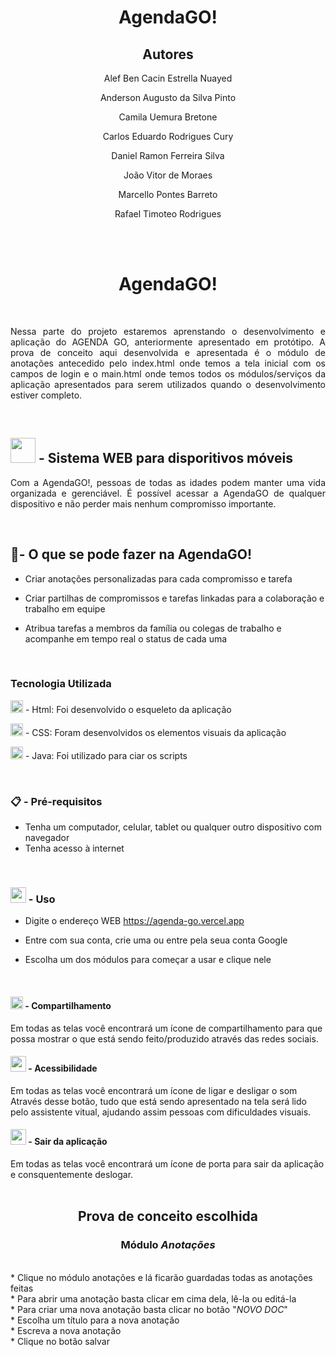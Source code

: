 <h1 align="center"> AgendaGO!</h1>

<h2 align="center"> Autores</h2>

<p align="center">Alef Ben Cacin Estrella Nuayed</p>

<p align="center">Anderson Augusto da Silva Pinto</p>

<p align="center">Camila Uemura Bretone</p>

<p align="center">Carlos Eduardo Rodrigues Cury</p>

<p align="center">Daniel Ramon Ferreira Silva</p>

<p align="center">João Vitor de Moraes</p>

<p align="center">Marcello Pontes Barreto</p>

<p align="center">Rafael Timoteo Rodrigues</p>

<br><br>
<h1 align="center"> AgendaGO!</h1>

<br>
<p align="justify">Nessa parte do projeto estaremos aprenstando o desenvolvimento e aplicação do AGENDA GO, anteriormente apresentado em protótipo. A prova de conceito aqui desenvolvida e apresentada é o módulo de anotações antecedido pelo index.html onde temos a tela inicial com os campos de login e o main.html onde temos todos os módulos/serviços da aplicação apresentados para serem utilizados quando o desenvolvimento estiver completo.</p>

<br>
<h2><a href="https://iconscout.com/"><img src= "https://github.com/alefben/agendaGO/assets/100030617/74d0825c-60bc-4948-b5fc-2e9395cd9158"  height= "40" width= "40"></a> - Sistema WEB para disporitivos móveis</h2> 


<p align="justify">Com a AgendaGO!, pessoas de todas as idades podem manter uma vida organizada e gerenciável. É possível acessar a AgendaGO de qualquer dispositivo e não perder mais nenhum compromisso importante.</p> 

<br>

<h2> 📌- O que se pode fazer na AgendaGO!</h2>

* Criar anotações personalizadas para cada compromisso e tarefa 

* Criar partilhas de compromissos e tarefas linkadas para a  colaboração e trabalho em equipe
  
* Atribua tarefas a membros da família ou colegas de trabalho e acompanhe em tempo real o status de cada uma

<br>
<h3>Tecnologia Utilizada</h3> 

<a href="https://skillicons.dev"><img src= "https://skillicons.dev/icons?i=html" alt="image" height= "20" width= "20"></a> - Html: Foi desenvolvido o esqueleto da aplicação

<a href="https://skillicons.dev"><img src= "https://skillicons.dev/icons?i=css" alt="image" height= "20" width= "20"></a> - CSS: Foram desenvolvidos os elementos visuais da aplicação

<a href="https://skillicons.dev"><img src= "https://skillicons.dev/icons?i=java" alt="image" height= "20" width= "20"></a> - Java: Foi utilizado para ciar os scripts

<br>
<h3>📋 - Pré-requisitos</h3>

* Tenha um computador, celular, tablet ou qualquer outro dispositivo com navegador
* Tenha acesso à internet

<br>

<h3><a href="https://www.flaticon.com"><img src= "https://github.com/alefben/agendaGO/assets/100030617/0c6619ca-f1e1-47ee-8601-faa3a0d82d9b" height= "25" width= "25"></a> - Uso </h3>

* Digite o endereço WEB https://agenda-go.vercel.app
 
* Entre com sua conta, crie uma ou entre pela seua conta Google
  
* Escolha um dos módulos para começar a usar e clique nele

<br>

<h4><a href="https://br.freepik.com"><img src="https://github.com/alefben/agendaGO/assets/100030617/543f33d8-6bae-4649-b6f1-98c8b322a166" height= "20" width= "20"></a> - Compartilhamento</h4>
Em todas as telas você encontrará um ícone de compartilhamento para que possa mostrar o que está sendo feito/produzido através das redes sociais.

<h4><a href="https://br.freepik.com"><img src="https://github.com/alefben/agendaGO/assets/100030617/80fbfa9b-0fdb-47e5-a6ff-47393ef401a1" height= "25" width= "25"></a> - Acessibilidade</h4>
Em todas as telas você encontrará um ícone de ligar e desligar o som
Através desse botão, tudo que está sendo apresentado na tela será lido pelo assistente vitual, ajudando assim pessoas com dificuldades visuais.

<h4><a href="https://br.freepik.com"><img src="https://github.com/alefben/agendaGO/assets/100030617/7367e31b-db21-4867-ac91-86e438f45309" height= "25" width= "25"></a> - Sair da aplicação</h4>
Em todas as telas você encontrará um ícone de porta para sair da aplicação e consquentemente deslogar.


<br>

<br>

<h2 align="center">Prova de conceito escolhida</h2>

<h3 align="center">Módulo <em>Anotações</em></h3>
<br>
* Clique no módulo anotações e lá ficarão guardadas todas as anotações feitas
<br>
* Para abrir uma anotação basta clicar em cima dela, lê-la ou editá-la
<br>
* Para criar uma nova anotação basta clicar no botão "<em>NOVO DOC</em>"
<br>
* Escolha um título para a nova anotação
<br>
* Escreva a nova anotação
<br>
* Clique no botão salvar
<br>









